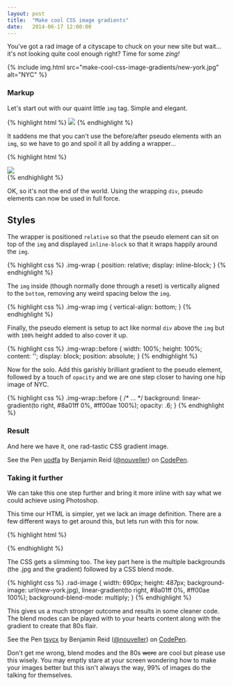 ```yaml
---
layout: post
title:  "Make cool CSS image gradients"
date:   2014-06-17 12:00:00
---
```


You've got a rad image of a cityscape to chuck on your new site but wait&hellip;
it's not looking quite cool enough right? Time for some *zing!*

{% include img.html src="make-cool-css-image-gradients/new-york.jpg" alt="NYC" %}

### Markup

Let's start out with our quaint little `img` tag. Simple and elegant.

{% highlight html %}
<img src="new-york.jpg">
{% endhighlight %}

It saddens me that you can't use the before/after pseudo elements with an `img`,
so we have to go and spoil it all by adding a wrapper&hellip;

{% highlight html %}
<div class="img-wrap">
  <img src="new-york.jpg">
</div>
{% endhighlight %}

OK, so it's not the end of the world. Using the wrapping `div`, pseudo elements
can now be used in full force.

## Styles

The wrapper is positioned `relative` so that the pseudo element can sit on top
of the `img` and displayed `inline-block` so that it wraps happily around the
`img`.

{% highlight css %}
.img-wrap {
  position: relative;
  display: inline-block;
}
{% endhighlight %}

The `img` inside (though normally done through a reset) is vertically aligned
to the `bottom`, removing any weird spacing below the `img`.

{% highlight css %}
.img-wrap img {
  vertical-align: bottom;
}
{% endhighlight %}

Finally, the pseudo element is setup to act like normal `div` above the `img`
but with `100%` height added to also cover it up.

{% highlight css %}
.img-wrap::before {
  width: 100%;
  height: 100%;
  content: '';
  display: block;
  position: absolute;
}
{% endhighlight %}

Now for the solo. Add this garishly brilliant gradient to the pseudo element,
followed by a touch of `opacity` and we are one step closer to having one
hip image of NYC.

{% highlight css %}
.img-wrap::before {
  /* ... */
  background: linear-gradient(to right, #8a01ff 0%, #ff00ae 100%);
  opacity: .6;
}
{% endhighlight %}

### Result

And here we have it, one rad-tastic CSS gradient image.

<div class="code-example"><p data-height="520" data-theme-id="0" data-slug-hash="uodfa" data-default-tab="result" class='codepen'>See the Pen <a href='http://codepen.io/nouveller/pen/uodfa/'>uodfa</a> by Benjamin Reid (<a href='http://codepen.io/nouveller'>@nouveller</a>) on <a href='http://codepen.io'>CodePen</a>.</p><script async src="//codepen.io/assets/embed/ei.js"></script></div>

### Taking it further

We can take this one step further and bring it more inline with say what
we could achieve using Photoshop.

This time our HTML is simpler, yet we lack an image definition. There are a
few different ways to get around this, but lets run with this for now.

{% highlight html %}
<div class="rad-image"></div>
{% endhighlight %}

The CSS gets a slimming too. The key part here is the multiple
backgrounds (the .jpg and the gradient) followed by a CSS blend mode.

{% highlight css %}
.rad-image {
  width: 690px;
  height: 487px;
  background-image: url(new-york.jpg), linear-gradient(to right, #8a01ff 0%, #ff00ae 100%);
  background-blend-mode: multiply;
}
{% endhighlight %}

This gives us a much stronger outcome and results in some cleaner code. The blend
modes can be played with to your hearts content along with the gradient to create
that 80s flair.

<div class="code-example"><p data-height="520" data-theme-id="0" data-slug-hash="tsycx" data-default-tab="result" class='codepen'>See the Pen <a href='http://codepen.io/nouveller/pen/tsycx/'>tsycx</a> by Benjamin Reid (<a href='http://codepen.io/nouveller'>@nouveller</a>) on <a href='http://codepen.io'>CodePen</a>.</p><script async src="//codepen.io/assets/embed/ei.js"></script></div>

Don't get me wrong, blend modes and the 80s ~~were~~ are cool but please use this
wisely. You may emptly stare at your screen wondering how to make your images better but
this isn't always the way, 99% of images do the talking for themselves.
